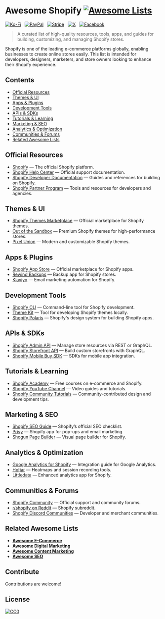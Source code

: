 # Awesome Shopify [![Awesome Lists](https://srv-cdn.himpfen.io/badges/awesome-lists/awesomelists-flat.svg)](https://github.com/awesomelistsio/awesome)

[![Ko-Fi](https://srv-cdn.himpfen.io/badges/kofi/kofi-flat.svg)](https://ko-fi.com/awesomelists) &nbsp; [![PayPal](https://srv-cdn.himpfen.io/badges/paypal/paypal-flat.svg)](https://www.paypal.com/donate/?hosted_button_id=3LLKRXJU44EJJ) &nbsp; [![Stripe](https://srv-cdn.himpfen.io/badges/stripe/stripe-flat.svg)](https://tinyurl.com/e8ymxdw3) &nbsp; [![X](https://srv-cdn.himpfen.io/badges/twitter/twitter-flat.svg)](https://x.com/ListsAwesome) &nbsp; [![Facebook](https://srv-cdn.himpfen.io/badges/facebook-pages/facebook-pages-flat.svg)](https://www.facebook.com/awesomelists)

> A curated list of high-quality resources, tools, apps, and guides for building, customizing, and managing Shopify stores.

Shopify is one of the leading e-commerce platforms globally, enabling businesses to create online stores easily. This list is intended for developers, designers, marketers, and store owners looking to enhance their Shopify experience.

## Contents

- [Official Resources](#official-resources)
- [Themes & UI](#themes--ui)
- [Apps & Plugins](#apps--plugins)
- [Development Tools](#development-tools)
- [APIs & SDKs](#apis--sdks)
- [Tutorials & Learning](#tutorials--learning)
- [Marketing & SEO](#marketing--seo)
- [Analytics & Optimization](#analytics--optimization)
- [Communities & Forums](#communities--forums)
- [Related Awesome Lists](#related-awesome-lists)

## Official Resources

- [Shopify](https://www.shopify.com/) — The official Shopify platform.
- [Shopify Help Center](https://help.shopify.com/) — Official support documentation.
- [Shopify Developer Documentation](https://shopify.dev/) — Guides and references for building on Shopify.
- [Shopify Partner Program](https://www.shopify.com/partners) — Tools and resources for developers and agencies.

## Themes & UI

- [Shopify Themes Marketplace](https://themes.shopify.com/) — Official marketplace for Shopify themes.
- [Out of the Sandbox](https://outofthesandbox.com/) — Premium Shopify themes for high-performance stores.
- [Pixel Union](https://pixelunion.net/) — Modern and customizable Shopify themes.

## Apps & Plugins

- [Shopify App Store](https://apps.shopify.com/) — Official marketplace for Shopify apps.
- [Rewind Backups](https://apps.shopify.com/rewind-backups) — Backup app for Shopify stores.
- [Klaviyo](https://apps.shopify.com/klaviyo-email-marketing) — Email marketing automation for Shopify.

## Development Tools

- [Shopify CLI](https://shopify.dev/docs/apps/tools/cli) — Command-line tool for Shopify development.
- [Theme Kit](https://shopify.dev/docs/themes/tools/theme-kit) — Tool for developing Shopify themes locally.
- [Shopify Polaris](https://polaris.shopify.com/) — Shopify's design system for building Shopify apps.

## APIs & SDKs

- [Shopify Admin API](https://shopify.dev/docs/api/admin-rest) — Manage store resources via REST or GraphQL.
- [Shopify Storefront API](https://shopify.dev/docs/api/storefront) — Build custom storefronts with GraphQL.
- [Shopify Mobile Buy SDK](https://shopify.dev/docs/api/mobile-buy-sdk) — SDKs for mobile app integration.

## Tutorials & Learning

- [Shopify Academy](https://www.shopify.com/learn) — Free courses on e-commerce and Shopify.
- [Shopify YouTube Channel](https://www.youtube.com/user/shopify) — Video guides and tutorials.
- [Shopify Community Tutorials](https://community.shopify.com/c/shopify-design/ct-p/ecommerce-design) — Community-contributed design and development tips.

## Marketing & SEO

- [Shopify SEO Guide](https://www.shopify.com/blog/seo-checklist) — Shopify’s official SEO checklist.
- [Privy](https://apps.shopify.com/privy) — Shopify app for pop-ups and email marketing.
- [Shogun Page Builder](https://apps.shopify.com/shogun) — Visual page builder for Shopify.

## Analytics & Optimization

- [Google Analytics for Shopify](https://help.shopify.com/en/manual/reports-and-analytics/google-analytics) — Integration guide for Google Analytics.
- [Hotjar](https://www.hotjar.com/) — Heatmaps and session recording tools.
- [Littledata](https://apps.shopify.com/google-analytics-connector) — Enhanced analytics app for Shopify.

## Communities & Forums

- [Shopify Community](https://community.shopify.com/) — Official support and community forums.
- [r/shopify on Reddit](https://www.reddit.com/r/shopify/) — Shopify subreddit.
- [Shopify Discord Communities](https://discord.com/invite/shopify) — Developer and merchant communities.

## Related Awesome Lists

- **[Awesome E-Commerce](https://github.com/awesomelistsio/awesome-e-commerce)**
- **[Awesome Digital Marketing](https://github.com/awesomelistsio/awesome-digital-marketing)**
- **[Awesome Content Marketing](https://github.com/awesomelistsio/awesome-content-marketing)**
- **[Awesome SEO](https://github.com/awesomelistsio/awesome-seo)**
  
## Contribute

Contributions are welcome!

## License

[![CC0](https://mirrors.creativecommons.org/presskit/buttons/88x31/svg/by-sa.svg)](http://creativecommons.org/licenses/by-sa/4.0/)
